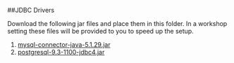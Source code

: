 
##JDBC Drivers

Download the following jar files and place them in this folder. In a workshop setting these files will be provided to you to speed up the setup.

1. [mysql-connector-java-5.1.29.jar ](http://central.maven.org/maven2/mysql/mysql-connector-java/5.1.29/mysql-connector-java-5.1.29.jar)
2. [postgresql-9.3-1100-jdbc4.jar](http://central.maven.org/maven2/org/postgresql/postgresql/9.3-1100-jdbc4/postgresql-9.3-1100-jdbc4.jar)

